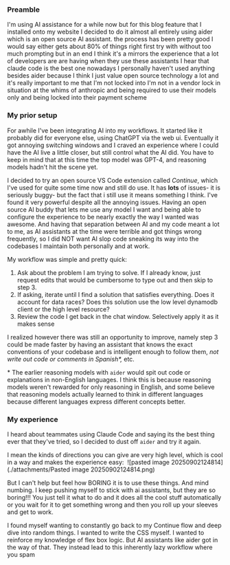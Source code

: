 ### Preamble

I'm using AI assistance for a while now but for this blog feature that I installed onto my website I decided to do it almost all entirely using aider which is an open source AI assistant. the process has been pretty good I would say either gets about 80% of things right first try with without too much prompting but in an end I think it's a mirrors the experience that a lot of developers are are having when they use these assistants I hear that claude code is the best one nowadays I personally haven't used anything besides aider because I think I just value open source technology a lot and it's really important to me that I'm not locked into I'm not in a vendor lock in situation at the whims of anthropic and being required to use their models only and being locked into their payment scheme

### My prior setup
For awhile I've been integrating AI into my workflows. It started like it probably did for everyone else, using ChatGPT via the web ui. Eventually it got annoying switching windows and I craved an experience where I could have the AI live a little closer, but still control what the AI did. You have to keep in mind that at this time the top model was GPT-4, and reasoning models hadn't hit the scene yet.

I decided to try an open source VS Code extension called *Continue*, which I've used for quite some time now and still do use. It has **lots** of issues- it is seriously buggy- but the fact that i still use it means something I think. I've found it very powerful despite all the annoying issues. Having an open source AI buddy that lets me use any model I want and being able to configure the experience to be nearly exactly the way I wanted was awesome. And having that separation between AI and my code meant a lot to me, as AI assistants at the time were terrible and got things wrong frequently, so I did NOT want AI slop code sneaking its way into the codebases I maintain both personally and at work.

My workflow was simple and pretty quick: 
1. Ask about the problem I am trying to solve. If I already know, just request edits that would be cumbersome to type out and then skip to step 3.
2. If asking, iterate until I find a solution that satisfies everything. Does it account for data races? Does this solution use the low level dynamodb client or the high level resource?
3. Review the code I get back in the chat window. Selectively apply it as it makes sense

I realized however there was still an opportunity to improve, namely step 3 could be made faster by having an assistant that knows the exact conventions of your codebase and is intelligent enough to follow them, *not write out code or comments in Spanish\*,* etc.

\* The earlier reasoning models with `aider` would spit out code or explanations in non-English languages. I think this is because reasoning models weren't rewarded for only reasoning in English, and some believe that reasoning models actually learned to think in different languages because different languages express different concepts better. 
### My experience

I heard about teammates using Claude Code and saying its the best thing ever that they've tried, so I decided to dust off `aider` and try it again.

I mean the kinds of directions you can give are very high level, which is cool in a way and makes the experience easy:
 ![pasted image 20250902124814](./attachments/Pasted image 20250902124814.png)

But I can't help but feel how BORING it is to use these things. And mind numbing. I keep pushing myself to stick with ai assistants, but they are so boring!!! You just tell it what to do and it does all the cool stuff automatically or you wait for it to get something wrong and then you roll up your sleeves and get to work.

I found myself wanting to constantly go back to my Continue flow and deep dive into random things. I wanted to write the CSS myself. I wanted to reinforce my knowledge of flex box logic. But AI assistants like aider got in the way of that. They instead lead to this inherently lazy workflow where you spam 